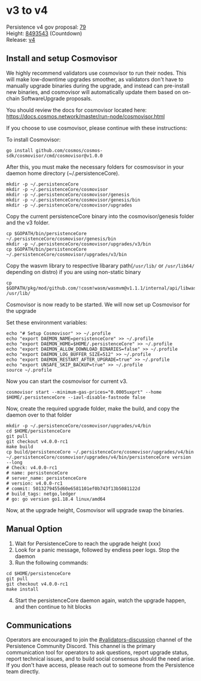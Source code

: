 # v3 to v4

Persistence v4 gov proposal: [79](https://www.mintscan.io/persistence/proposals/79) \
Height: [8493543](https://testnet.mintscan.io/persistence-testnet/blocks/8493543) (Countdown) \
Release: [v4](https://github.com/persistenceOne/persistenceCore/releases/tag/v4.0.0-rc1)

## Install and setup Cosmovisor
We highly recommend validators use cosmovisor to run their nodes. This will make low-downtime
upgrades smoother, as validators don't have to manually upgrade binaries during the upgrade,
and instead can pre-install new binaries, and cosmovisor will automatically update them based
on on-chain SoftwareUpgrade proposals.

You should review the docs for cosmovisor located here: https://docs.cosmos.network/master/run-node/cosmovisor.html

If you choose to use cosmovisor, please continue with these instructions:

To install Cosmovisor:
```
go install github.com/cosmos/cosmos-sdk/cosmovisor/cmd/cosmovisor@v1.0.0
```
After this, you must make the necessary folders for cosmosvisor in your daemon home directory (~/.persistenceCore).
```
mkdir -p ~/.persistenceCore
mkdir -p ~/.persistenceCore/cosmovisor
mkdir -p ~/.persistenceCore/cosmovisor/genesis
mkdir -p ~/.persistenceCore/cosmovisor/genesis/bin
mkdir -p ~/.persistenceCore/cosmovisor/upgrades
```

Copy the current persistenceCore binary into the cosmovisor/genesis folder and the v3 folder.
```
cp $GOPATH/bin/persistenceCore ~/.persistenceCore/cosmovisor/genesis/bin
mkdir -p ~/.persistenceCore/cosmovisor/upgrades/v3/bin
cp $GOPATH/bin/persistenceCore ~/.persistenceCore/cosmovisor/upgrades/v3/bin
```
Copy the wasvm library to respective libarary path(`/usr/lib/` or `/usr/lib64/` depending on distro) if you are using non-static binary
```
cp $GOPATH/pkg/mod/github.com/!cosm!wasm/wasmvm@v1.1.1/internal/api/libwasmvm.x86_64.so /usr/lib/
```

Cosmovisor is now ready to be started. We will now set up Cosmovisor for the upgrade

Set these environment variables:
```
echo "# Setup Cosmovisor" >> ~/.profile
echo "export DAEMON_NAME=persistenceCore" >> ~/.profile
echo "export DAEMON_HOME=$HOME/.persistenceCore" >> ~/.profile
echo "export DAEMON_ALLOW_DOWNLOAD_BINARIES=false" >> ~/.profile
echo "export DAEMON_LOG_BUFFER_SIZE=512" >> ~/.profile
echo "export DAEMON_RESTART_AFTER_UPGRADE=true" >> ~/.profile
echo "export UNSAFE_SKIP_BACKUP=true" >> ~/.profile
source ~/.profile
```

Now you can start the cosmovisor for current v3.
```
cosmovisor start --minimum-gas-prices="0.0005uxprt" --home $HOME/.persistenceCore --iavl-disable-fastnode false
```

Now, create the required upgrade folder, make the build, and copy the daemon over to that folder
```
mkdir -p ~/.persistenceCore/cosmovisor/upgrades/v4/bin
cd $HOME/persistenceCore
git pull
git checkout v4.0.0-rc1
make build
cp build/persistenceCore ~/.persistenceCore/cosmovisor/upgrades/v4/bin
~/.persistenceCore/cosmovisor/upgrades/v4/bin/persistenceCore version --long
# Check: v4.0.0-rc1
# name: persistenceCore
# server_name: persistenceCore
# version: v4.0.0-rc1
# commit: 5013279455d60e6581101ef0b743f13b5081122d
# build_tags: netgo,ledger
# go: go version go1.18.4 linux/amd64
```
Now, at the upgrade height, Cosmovisor will upgrade swap the binaries.

## Manual Option
1. Wait for PersistenceCore to reach the upgrade height (xxx)
2. Look for a panic message, followed by endless peer logs. Stop the daemon
3. Run the following commands:
```
cd $HOME/persistenceCore
git pull
git checkout v4.0.0-rc1
make install
```
4. Start the persistenceCore daemon again, watch the upgrade happen, and then continue to hit blocks

## Communications
Operators are encouraged to join the [#validators-discussion](https://discord.gg/hnvDDzRFrV) 
channel of the Persistence Community Discord. This channel is the primary communication tool 
for operators to ask questions, report upgrade status, report technical issues, and to build 
social consensus should the need arise. If you don't have access, please reach out to someone 
from the Persistence team directly.
